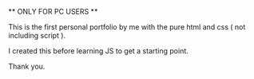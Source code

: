 ** ONLY FOR PC USERS **

This is the first personal portfolio by me with the pure html and css ( not including script ).

I created this before learning JS to get a starting point.

Thank you.
